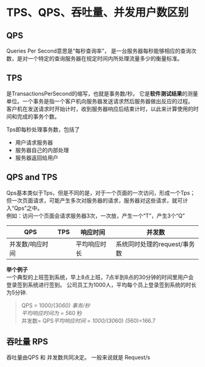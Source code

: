 # TPS、QPS、吞吐量、并发用户数区别

## QPS
Queries Per Second意思是“每秒查询率”，
是一台服务器每秒能够相应的查询次数，是对一个特定的查询服务器在规定时间内所处理流量多少的衡量标准。

## TPS
是TransactionsPerSecond的缩写，也就是事务数/秒。
它是**软件测试结果**的测量单位。一个事务是指一个客户机向服务器发送请求然后服务器做出反应的过程。
客户机在发送请求时开始计时，收到服务器响应后结束计时，以此来计算使用的时间和完成的事务个数。  

Tps即每秒处理事务数，包括了
- 用户请求服务器
- 服务器自己的内部处理
- 服务器返回给用户

## QPS and TPS
Qps基本类似于Tps，但是不同的是，对于一个页面的一次访问，形成一个Tps；
但一次页面请求，可能产生多次对服务器的请求，服务器对这些请求，就可计入“Qps”之中。  
例如：访问一个页面会请求服务器3次，一次放，产生一个“T”，产生3个“Q”


| QPS | TPS | 响应时间 | 并发数 |
| -----| ---- | ---- | ---- |
| 并发数/响应时间 |  | 平均响应时长 | 系统同时处理的request/事务数

**举个例子**  
一个典型的上班签到系统，早上8点上班，7点半到8点的30分钟的时间里用户会登录签到系统进行签到。
公司员工为1000人，平均每个员上登录签到系统的时长为5分钟.  
> QPS = 1000/(30*60) 事务/秒  
> 平均响应时间为 = 5*60  秒  
> 并发数= QPS*平均响应时间 = 1000/(30*60) *(5*60)=166.7

## 吞吐量 RPS
吞吐量由QPS 和 并发数共同决定。 一般来说就是 Request/s
